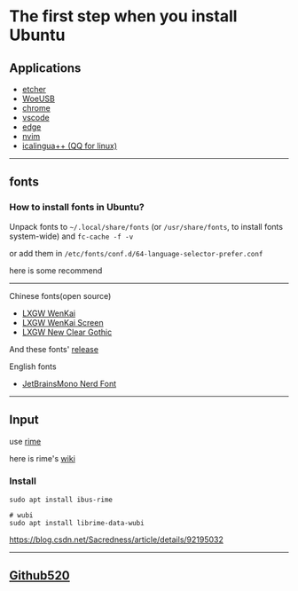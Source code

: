 # The first step when you install Ubuntu

## Applications

- [etcher](https://www.balena.io/etcher/)
- [WoeUSB](http://download.opensuse.org/repositories/home:/Provessor/xUbuntu_20.04/amd64/)
- [chrome](https://www.google.cn/chrome/index.html)
- [vscode](https://code.visualstudio.com/)
- [edge](https://www.microsoft.com/zh-cn/edge)
- [nvim](https://github.com/neovim/neovim)
- [icalingua++ (QQ for linux)](https://github.com/icalingua-plus-plus/icalingua-plus-plus)
---

## fonts

### How to install fonts in Ubuntu?

Unpack fonts to `~/.local/share/fonts` (or `/usr/share/fonts`, to install fonts system-wide) and `fc-cache -f -v`

or add them in `/etc/fonts/conf.d/64-language-selector-prefer.conf`

here is some recommend

---
Chinese fonts(open source)

- [LXGW WenKai](https://github.com/lxgw/LxgwWenKai)
- [LXGW WenKai Screen](https://github.com/lxgw/LxgwWenKai-Screen)
- [LXGW New Clear Gothic](https://github.com/lxgw/LxgwNewClearGothic)

And these fonts' [release](http://lxgw.ysepan.com/)

English fonts

- [JetBrainsMono Nerd Font](https://www.nerdfonts.com/font-downloads)

---

## Input

use [rime](https://rime.im)

here is rime's [wiki](https://github.com/rime/home/wiki)

### Install

```
sudo apt install ibus-rime

# wubi
sudo apt install librime-data-wubi

```
<https://blog.csdn.net/Sacredness/article/details/92195032>

---

## [Github520](https://gitee.com/inChoong/GitHub520)
